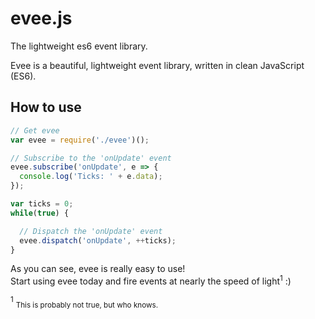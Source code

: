 # evee.js
The lightweight es6 event library.

Evee is a beautiful, lightweight event library, written in clean JavaScript (ES6).

## How to use
```js
// Get evee
var evee = require('./evee')();

// Subscribe to the 'onUpdate' event
evee.subscribe('onUpdate', e => {
  console.log('Ticks: ' + e.data);
});

var ticks = 0;
while(true) {

  // Dispatch the 'onUpdate' event
  evee.dispatch('onUpdate', ++ticks);
}
```

As you can see, evee is really easy to use!   
Start using evee today and fire events at nearly the speed of light<sup>1</sup> :)


<sup>1</sup> <sub>This is probably not true, but who knows.</sub>
